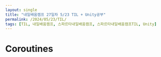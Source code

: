 ```yaml
---
layout: single
title: "내일배움캠프 27일차 5/23 TIL + Unity공부"
permalink: /2024/05/23/TIL/
tags: [TIL, 내일배움캠프, 스파르타내일배움캠프, 스파르타내일배움캠프TIL, Unity]
---
```


# Coroutines
